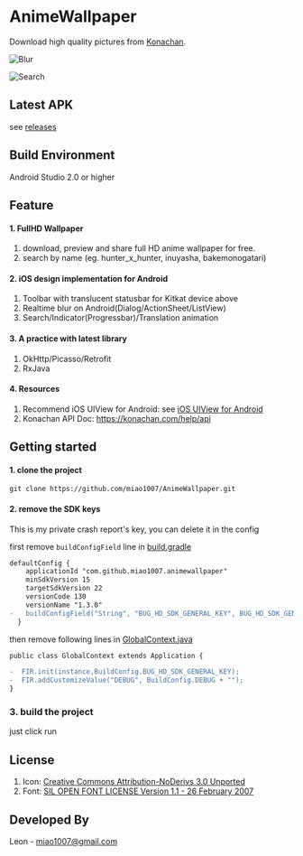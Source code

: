 


AnimeWallpaper
=====================

Download high quality pictures from [Konachan](https://Konachan.net).
 

![Blur](blur.gif)

![Search](search.gif)


## Latest APK
see [releases](https://github.com/miao1007/AnimeWallpaper/releases)


Build Environment
-------------
Android Studio 2.0 or higher


Feature
-------

#### 1. FullHD Wallpaper

1. download, preview and share full HD anime wallpaper for free.
2. search by name (eg. hunter_x_hunter, inuyasha, bakemonogatari)

#### 2. iOS design implementation for Android

1. Toolbar with translucent statusbar for Kitkat device above
2. Realtime blur on Android(Dialog/ActionSheet/ListView)
3. Search/Indicator(Progressbar)/Translation animation

#### 3. A practice with latest library

1. OkHttp/Picasso/Retrofit
2. RxJava


#### 4. Resources

1. Recommend iOS UIView for Android: see [iOS UIView for Android](github_best_ios.md)
2. Konachan API Doc: https://konachan.com/help/api



Getting started
--------

#### 1. clone the project

  ```
git clone https://github.com/miao1007/AnimeWallpaper.git
  ```



#### 2. remove the SDK keys

This is my private crash report's key, you can delete it in the config

first remove `buildConfigField` line in [build.gradle](app/build.gradle)

```diff
defaultConfig {
    applicationId "com.github.miao1007.animewallpaper"
    minSdkVersion 15
    targetSdkVersion 22
    versionCode 130
    versionName "1.3.0"
-   buildConfigField("String", "BUG_HD_SDK_GENERAL_KEY", BUG_HD_SDK_GENERAL_KEY)
  }
```

then remove following lines in [GlobalContext.java](app/src/main/java/com/github/miao1007/animewallpaper/support/GlobalContext.java)

```diff
public class GlobalContext extends Application {

-  FIR.init(instance,BuildConfig.BUG_HD_SDK_GENERAL_KEY);
-  FIR.addCustomizeValue("DEBUG", BuildConfig.DEBUG + "");
}
```

### 3. build the project

just click run




License
---------
1. Icon: [Creative Commons Attribution-NoDerivs 3.0 Unported](https://icons8.com/license/)
2. Font: [SIL OPEN FONT LICENSE Version 1.1 - 26 February 2007](https://www.google.com/fonts)



Developed By
-------------
Leon - miao1007@gmail.com

